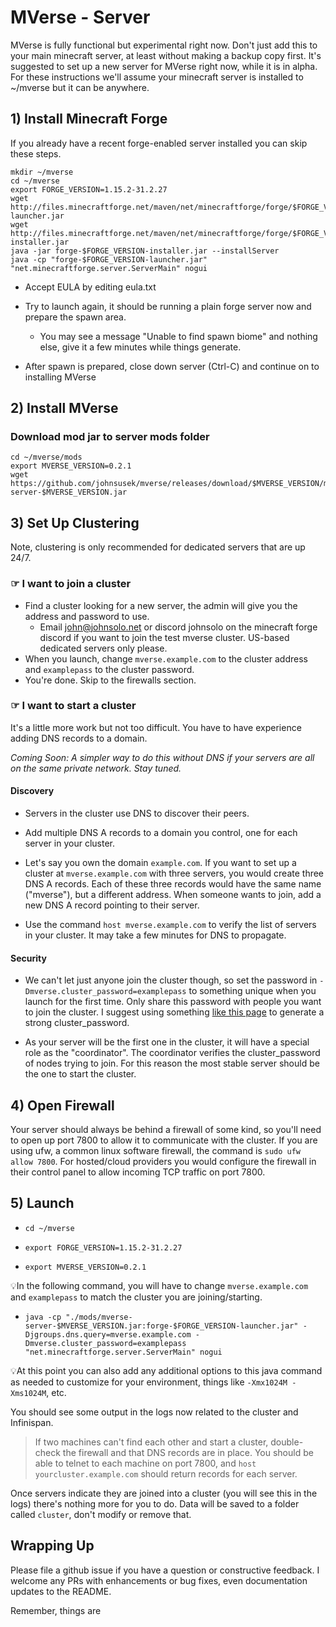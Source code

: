 # MVerse - Server

MVerse is fully functional but experimental right now.
Don't just add this to your main minecraft server, at least without making a backup copy first.
It's suggested to set up a new server for MVerse right now,
while it is in alpha. For these instructions we'll assume your minecraft server is installed to ~/mverse but it can be anywhere.

## 1) Install Minecraft Forge

If you already have a recent forge-enabled server installed you can skip these steps.

```
mkdir ~/mverse
cd ~/mverse
export FORGE_VERSION=1.15.2-31.2.27
wget http://files.minecraftforge.net/maven/net/minecraftforge/forge/$FORGE_VERSION/forge-$FORGE_VERSION-launcher.jar
wget http://files.minecraftforge.net/maven/net/minecraftforge/forge/$FORGE_VERSION/forge-$FORGE_VERSION-installer.jar
java -jar forge-$FORGE_VERSION-installer.jar --installServer
java -cp "forge-$FORGE_VERSION-launcher.jar" "net.minecraftforge.server.ServerMain" nogui
```

- Accept EULA by editing eula.txt

- Try to launch again, it should be running a plain forge server now and prepare the spawn area.
  - You may see a message "Unable to find spawn biome" and nothing else, give it a few minutes while things generate.

- After spawn is prepared, close down server (Ctrl-C) and continue on to installing MVerse

## 2) Install MVerse

### Download mod jar to server mods folder
```
cd ~/mverse/mods
export MVERSE_VERSION=0.2.1
wget https://github.com/johnsusek/mverse/releases/download/$MVERSE_VERSION/mverse-server-$MVERSE_VERSION.jar
```

## 3) Set Up Clustering

Note, clustering is only recommended for dedicated servers that are up 24/7.

### ☞ I want to join a cluster

* Find a cluster looking for a new server, the admin will give you the address and password to use.
  * Email john@johnsolo.net or discord johnsolo on the minecraft forge discord if you want to join the test mverse cluster. US-based dedicated servers only please.
* When you launch, change `mverse.example.com` to the cluster address and `examplepass` to the cluster password.
* You're done. Skip to the firewalls section.

### ☞ I want to start a cluster

It's a little more work but not too difficult. You have to have experience adding DNS records to a domain.

_Coming Soon: A simpler way to do this without DNS if your servers are all on the same private network. Stay tuned._

#### Discovery

* Servers in the cluster use DNS to discover their peers.

* Add multiple DNS A records to a domain you control, one for each server in your cluster.

* Let's say you own the domain `example.com`. If you want to set up a cluster at `mverse.example.com` with three servers, you would create three DNS A records. Each of these three records would have the same name ("mverse"), but a different address. When someone wants to join, add a new DNS A record pointing to their server.

* Use the command `host mverse.example.com` to verify the list of servers in your cluster. It may take a few minutes for DNS to propagate.

#### Security

* We can't let just anyone join the cluster though, so set the password in `-Dmverse.cluster_password=examplepass` to something unique when you launch for the first time. Only share this password with people you want to join the cluster. I suggest using something [like this page](https://www.lastpass.com/password-generator) to generate a strong cluster_password.

* As your server will be the first one in the cluster, it will have a special role as the "coordinator". The coordinator verifies the cluster_password of nodes trying to join. For this reason the most stable server should be the one to start the cluster.

## 4) Open Firewall

Your server should always be behind a firewall of some kind, so you'll need to open up port 7800 to allow it to communicate with the cluster. If you are using ufw, a common linux software firewall, the command is `sudo ufw allow 7800`. For hosted/cloud providers you would configure the firewall in their control panel to allow incoming TCP traffic on port 7800.

## 5) Launch

- `cd ~/mverse`

- `export FORGE_VERSION=1.15.2-31.2.27`

- `export MVERSE_VERSION=0.2.1`

💡In the following command, you will have to change `mverse.example.com` and `examplepass` to match the cluster you are joining/starting.

- `java -cp "./mods/mverse-server-$MVERSE_VERSION.jar:forge-$FORGE_VERSION-launcher.jar" -Djgroups.dns.query=mverse.example.com -Dmverse.cluster_password=examplepass "net.minecraftforge.server.ServerMain" nogui`

💡At this point you can also add any additional options to this java command as needed to customize for your environment, things like `-Xmx1024M -Xms1024M`, etc.

You should see some output in the logs now related to the cluster and Infinispan.

> If two machines can't find each other and start a cluster, double-check the firewall and that DNS records are in place. You should be able to telnet to each machine on port 7800, and `host yourcluster.example.com` should return records for each server.

Once servers indicate they are joined into a cluster (you will see this in the logs) there's nothing more for you to do. Data will be saved to a folder called `cluster`, don't modify or remove that.

## Wrapping Up

Please file a github issue if you have a question or constructive feedback. I welcome any PRs with enhancements or bug fixes, even documentation updates to the README.

Remember, things are
